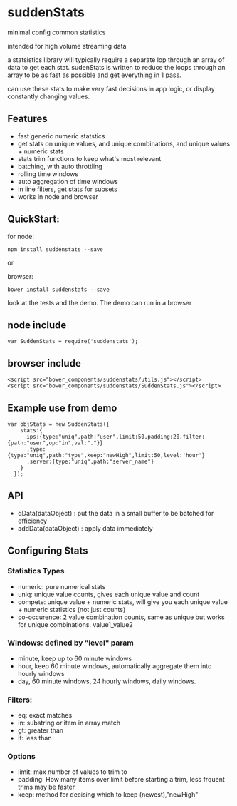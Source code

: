 # suddenStats
minimal config common statistics

intended for high volume streaming data

a statsistics library will typically require a separate lop through an array of data to get each stat. sudenStats is written to reduce the loops through an array to be as fast as possible and get everything in 1 pass. 

can use these stats to make very fast decisions in app logic, or display constantly changing values.

## Features
- fast generic numeric statstics
- get stats on unique values, and unique combinations, and unique values + numeric stats
- stats trim functions to keep what's most relevant
- batching, with auto throttling
- rolling time windows
- auto aggregation of time windows
- in line filters, get stats for subsets
- works in node and browser

## QuickStart:

for node: 
```
npm install suddenstats --save
```
or

browser: 
```
bower install suddenstats --save
```

look at the tests and the demo. The demo can run in a browser

## node include
```
var SuddenStats = require('suddenstats');
```

## browser include
```
<script src="bower_components/suddenstats/utils.js"></script>
<script src="bower_components/suddenstats/SuddenStats.js"></script>
```

## Example use from demo
```
var objStats = new SuddenStats({
    stats:{ 
      ips:{type:"uniq",path:"user",limit:50,padding:20,filter:{path:"user",op:"in",val:"."}}
      ,type:{type:"uniq",path:"type",keep:"newHigh",limit:50,level:'hour'}
      ,server:{type:"uniq",path:"server_name"}
    }
  });
```

## API
- qData(dataObject) : put the data in a small buffer to be batched for efficiency
- addData(dataObject) : apply data immediately

## Configuring Stats

### Statistics Types
- numeric: pure numerical stats
- uniq: unique value counts, gives each unique value and count
- compete: unique value + numeric stats, will give you each unique value + numeric statistics (not just counts)
- co-occurence: 2 value combination counts, same as unique but works for unique combinations. value1_value2

### Windows: defined by "level" param
- minute, keep up to 60 minute windows
- hour, keep 60 minute windows, automatically aggregate them into hourly windows
- day, 60 minute windows, 24 hourly windows, daily windows.

### Filters:
- eq: exact matches
- in: substring or item in array match
- gt: greater than
- lt: less than

### Options
- limit: max number of values to trim to
- padding: How many items over limit before starting a trim, less frquent trims may be faster
- keep: method for decising which to keep (newest),"newHigh"